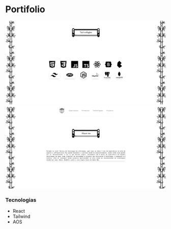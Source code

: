 # Portifolio

![alt text](public/img/readme-img1.png)
![alt text](public/img/readme-img2.png)

### Tecnologias

* React
* Tailwind
* AOS